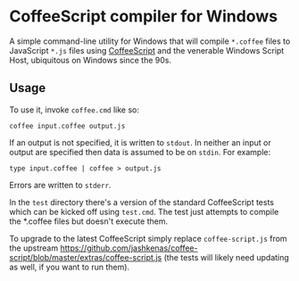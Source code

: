 # CoffeeScript compiler for Windows

A simple command-line utility for Windows that will compile `*.coffee` files to JavaScript `*.js` files using [CoffeeScript](http://jashkenas.github.com/coffee-script/) and the venerable Windows Script Host, ubiquitous on Windows since the 90s.

## Usage

To use it, invoke `coffee.cmd` like so:

    coffee input.coffee output.js
    
If an output is not specified, it is written to `stdout`. In neither an input or output are specified then data is assumed to be on `stdin`. For example:

    type input.coffee | coffee > output.js

Errors are written to `stderr`.

In the `test` directory there's a version of the standard CoffeeScript tests which can be kicked off using `test.cmd`. The test just attempts to compile the *.coffee files but doesn't execute them.

To upgrade to the latest CoffeeScript simply replace `coffee-script.js` from the upstream https://github.com/jashkenas/coffee-script/blob/master/extras/coffee-script.js (the tests will likely need updating as well, if you want to run them).
